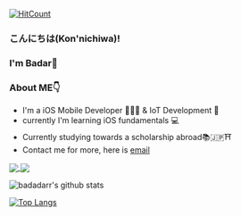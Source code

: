 [![HitCount](http://hits.dwyl.com/badadarr/badadarr/READMEmd.svg)](http://hits.dwyl.com/badadarr/badadarr/READMEmd)
### こんにちは(Kon'nichiwa)! 

### I'm Badar👋


### About ME👇
* I'm a iOS Mobile Developer 👨🏻‍💻  & IoT Development 🤖
* currently I'm learning iOS fundamentals 💻
* Currently studying towards a scholarship abroad📚🇯🇵⛩
* Contact me for more, here is [email](badar.maulana.techno@gmail.com)


<a href="https://github.com/badadarr/github-readme-stats">
  <img align="center" src="https://github-readme-stats.vercel.app/api/pin/?username=badadarr&repo=github-readme-stats" />
</a>
<a href="https://github.com/badadarr/convoychat">
  <img align="center" src="https://github-readme-stats.vercel.app/api/pin/?username=badadarr&repo=convoychat" />
</a>

![badadarr's github stats](https://github-readme-stats.vercel.app/api?username=badadarr&show_icons=true&theme=radical) 

[![Top Langs](https://github-readme-stats.vercel.app/api/top-langs/?username=badadarr&layout=compact)](https://github.com/badadarr/github-readme-stats)








